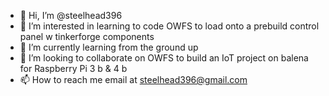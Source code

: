 - 👋 Hi, I’m @steelhead396
- 👀 I’m interested in learning to code OWFS to load onto a prebuild control panel w tinkerforge components
- 🌱 I’m currently learning from the ground up
- 💞️ I’m looking to collaborate on OWFS to build an IoT project on balena for Raspberry Pi 3 b & 4 b
- 📫 How to reach me email at steelhead396@gmail.com

<!---
steelhead396/steelhead396 is a ✨ special ✨ repository because its `README.md` (this file) appears on your GitHub profile.
You can click the Preview link to take a look at your changes.
--->
